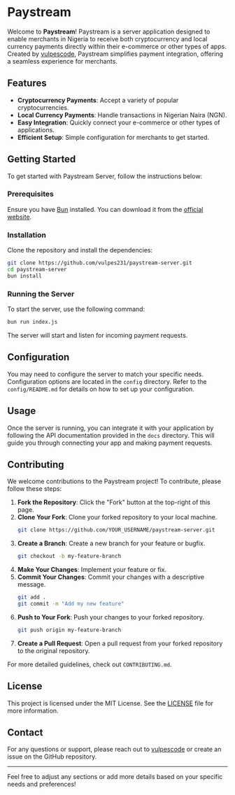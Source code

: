 # Paystream

Welcome to **Paystream**! Paystream is a server application designed to enable merchants in Nigeria to receive both cryptocurrency and local currency payments directly within their e-commerce or other types of apps. Created by [vulpescode](https://github.com/vulpes231), Paystream simplifies payment integration, offering a seamless experience for merchants.

## Features

- **Cryptocurrency Payments**: Accept a variety of popular cryptocurrencies.
- **Local Currency Payments**: Handle transactions in Nigerian Naira (NGN).
- **Easy Integration**: Quickly connect your e-commerce or other types of applications.
- **Efficient Setup**: Simple configuration for merchants to get started.

## Getting Started

To get started with Paystream Server, follow the instructions below:

### Prerequisites

Ensure you have [Bun](https://bun.sh) installed. You can download it from the [official website](https://bun.sh).

### Installation

Clone the repository and install the dependencies:

```bash
git clone https://github.com/vulpes231/paystream-server.git
cd paystream-server
bun install
```

### Running the Server

To start the server, use the following command:

```bash
bun run index.js
```

The server will start and listen for incoming payment requests.

## Configuration

You may need to configure the server to match your specific needs. Configuration options are located in the `config` directory. Refer to the `config/README.md` for details on how to set up your configuration.

## Usage

Once the server is running, you can integrate it with your application by following the API documentation provided in the `docs` directory. This will guide you through connecting your app and making payment requests.

## Contributing

We welcome contributions to the Paystream project! To contribute, please follow these steps:

1. **Fork the Repository**: Click the "Fork" button at the top-right of this page.
2. **Clone Your Fork**: Clone your forked repository to your local machine.
   ```bash
   git clone https://github.com/YOUR_USERNAME/paystream-server.git
   ```
3. **Create a Branch**: Create a new branch for your feature or bugfix.
   ```bash
   git checkout -b my-feature-branch
   ```
4. **Make Your Changes**: Implement your feature or fix.
5. **Commit Your Changes**: Commit your changes with a descriptive message.
   ```bash
   git add .
   git commit -m "Add my new feature"
   ```
6. **Push to Your Fork**: Push your changes to your forked repository.
   ```bash
   git push origin my-feature-branch
   ```
7. **Create a Pull Request**: Open a pull request from your forked repository to the original repository.

For more detailed guidelines, check out `CONTRIBUTING.md`.

## License

This project is licensed under the MIT License. See the [LICENSE](LICENSE) file for more information.

## Contact

For any questions or support, please reach out to [vulpescode](https://github.com/vulpes231) or create an issue on the GitHub repository.

---

Feel free to adjust any sections or add more details based on your specific needs and preferences!
